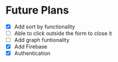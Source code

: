 # Future Plans

- [x] Add sort by functionality
- [ ] Able to click outside the form to close it
- [ ] Add graph funtionality
- [x] Add Firebase
- [x] Authentication
